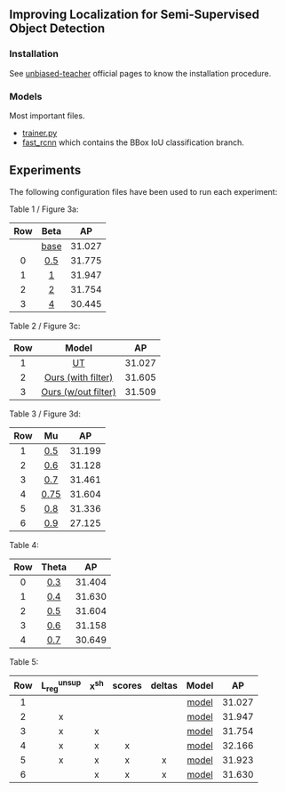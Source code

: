 ## Improving Localization for Semi-Supervised Object Detection

### Installation

See [unbiased-teacher](https://github.com/facebookresearch/unbiased-teacher/tree/ba543ed)
official pages to know the installation procedure.

### Models

Most important files.

- [trainer.py](ubteacher/engine/trainer.py)
- [fast_rcnn](ubteacher/modeling/roi_heads/fast_rcnn.py) which contains the
  BBox IoU classification branch.

## Experiments

The following configuration files have been used to run each experiment:

Table 1 / Figure 3a:

| Row | Beta | AP |
| :--: | :--: | :--: |
|   | [base](configs/coco_supervision/faster_rcnn_R_50_FPN_sup10_run1-base.yaml)  | 31.027 |
| 0 | [0.5](configs/coco_supervision/faster_rcnn_R_50_FPN_sup10_run1-v7_4.yaml)   | 31.775 |
| 1 | [1](configs/coco_supervision/faster_rcnn_R_50_FPN_sup10_run1-v7.yaml)       | 31.947 |
| 2 | [2](configs/coco_supervision/faster_rcnn_R_50_FPN_sup10_run1-v7_2.yaml)     | 31.754 |
| 3 | [4](configs/coco_supervision/faster_rcnn_R_50_FPN_sup10_run1-v7_3.yaml)     | 30.445 |


Table 2 / Figure 3c:

| Row | Model | AP |
| :--: | :--: | :--: |
| 1 | [UT](configs/coco_supervision/faster_rcnn_R_50_FPN_sup10_run1-base.yaml)                 | 31.027 |
| 2 | [Ours (with filter)](configs/coco_supervision/faster_rcnn_R_50_FPN_sup10_run1-v7_4.yaml) | 31.605 |
| 3 | [Ours (w/out filter)](configs/coco_supervision/faster_rcnn_R_50_FPN_sup10_run1-v7.yaml)  | 31.509 |

Table 3 / Figure 3d:

| Row | Mu | AP |
| :--: | :--: | :--: |
| 1 | [0.5](configs/coco_supervision/faster_rcnn_R_50_FPN_sup10_run1-v28_2.yaml)   | 31.199 |
| 2 | [0.6](configs/coco_supervision/faster_rcnn_R_50_FPN_sup10_run1-v28.yaml)     | 31.128 |
| 3 | [0.7](configs/coco_supervision/faster_rcnn_R_50_FPN_sup10_run1-v28_3.yaml)   | 31.461 |
| 4 | [0.75](configs/coco_supervision/faster_rcnn_R_50_FPN_sup10_run1-v13_5.yaml)  | 31.604 |
| 5 | [0.8](configs/coco_supervision/faster_rcnn_R_50_FPN_sup10_run1-v28_4.yaml)   | 31.336 |
| 6 | [0.9](configs/coco_supervision/faster_rcnn_R_50_FPN_sup10_run1-v28_5.yaml)   | 27.125 |

Table 4:

| Row | Theta | AP |
| :--: | :--: | :--: |
| 0 | [0.3](configs/coco_supervision/faster_rcnn_R_50_FPN_sup10_run1-v31_4.yaml)  | 31.404 |
| 1 | [0.4](configs/coco_supervision/faster_rcnn_R_50_FPN_sup10_run1-v31_3.yaml)  | 31.630 |
| 2 | [0.5](configs/coco_supervision/faster_rcnn_R_50_FPN_sup10_run1-v13_5.yaml)  | 31.604 |
| 3 | [0.6](configs/coco_supervision/faster_rcnn_R_50_FPN_sup10_run1-v31.yaml)    | 31.158 |
| 4 | [0.7](configs/coco_supervision/faster_rcnn_R_50_FPN_sup10_run1-v31_2.yaml)  | 30.649 |

Table 5:

| Row | L<sub>reg</sub><sup>unsup</sup> | x<sup>sh</sup> | scores | deltas| Model | AP |
| :--: | :--: | :--: | :--: | :--: | :--: | :--: |
| 1 |   |   |   |   | [model](configs/coco_supervision/faster_rcnn_R_50_FPN_sup10_run1-base.yaml)   | 31.027 |
| 2 | x |   |   |   | [model](configs/coco_supervision/faster_rcnn_R_50_FPN_sup10_run1-v7.yaml)     | 31.947 |
| 3 | x | x |   |   | [model](configs/coco_supervision/faster_rcnn_R_50_FPN_sup10_run1-v36_3.yaml)  | 31.754 |
| 4 | x | x | x |   | [model](configs/coco_supervision/faster_rcnn_R_50_FPN_sup10_run1-v36_2.yaml)  | 32.166 |
| 5 | x | x | x | x | [model](configs/coco_supervision/faster_rcnn_R_50_FPN_sup10_run1-v36.yaml)    | 31.923 |
| 6 |   | x | x | x | [model](configs/coco_supervision/faster_rcnn_R_50_FPN_sup10_run1-v31_3.yaml)  | 31.630 |
